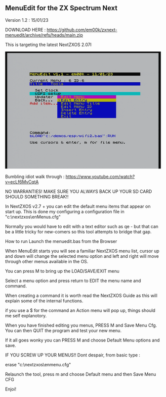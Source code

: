 
MenuEdit for the ZX Spectrum Next 
---------------------------------

Version 1.2 : 15/01/23

DOWNLOAD HERE : https://github.com/em00k/zxnext-menuedit/archive/refs/heads/main.zip

This is targeting the latest NextZXOS 2.07l

<img src="https://raw.githubusercontent.com/em00k/src-gifs/main/PIC-2023_01_13_21_58_27.png">

Bumbling idiot walk through : https://www.youtube.com/watch?v=ecLf6MvCqtA

NO WARRANTIES! MAKE SURE YOU ALWAYS BACK UP YOUR SD CARD SHOULD SOMETHING BREAK!!

In NextZXOS v2.7 + you can edit the default
menu items that appear on start up. This is 
done my configuring a configuration file in 
"c:\nextzxos\enMenus.cfg"

Normally you would have to edit with a text
editor such as qe - but that can be a little
tricky for new-comers so this tool attempts
to bridge that gap.

How to run
Launch the menuedit.bas from the Browser

When MenuEdit starts you will see a familiar 
NextZXOS menu list, cursor up and down will
change the selected menu option and left and 
right will move through other menus available
in the OS. 

You can press M to bring up the LOAD/SAVE/EXIT
menu

Select a menu option and press return to EDIT 
the menu name and command. 

When creating a command it is worth read the 
NextZXOS Guide as this will explain some of the 
internal functions. 

if you use a $ for the command an Action menu
will pop up, things should me self explanotory.

When you have finished editing you menus, PRESS M 
and Save Menu Cfg. You can then QUIT the program
and test your new menu.

If it all goes wonky you can PRESS M and choose 
Default Menu options and save. 

IF YOU SCREW UP YOUR MENUS!!
Dont despair, from basic type : 

erase "c:\nextzxos\enmenu.cfg"

Relaunch the tool, press m and choose Default menu
and then Save Menu CFG 

Enjoi! 




